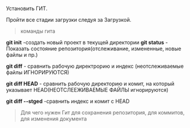 Установить ГИТ.

Пройти все стадии загрузки следуя за Загрузкой.

> команды гита

**git init** -создать новый проект в текущей директории
 **git status** - Показать состояние репозитория(отслеживание, измененные, новые файлы и пр.) 

 **git diff** - сравнить рабочую директрорию и индекс (неотслеживаемые файлы ИГНОРИРУЮТСЯ)

 **git diff HEAD** - сравнить рабочую директорию и комит, на который указывает HEAD(НЕОТСЛЕЕЖИВАЕМЫЕ ФАЙЛЫ игнорируются)

 **git diff --stged** -сравнить индекс и комит с HEAD
 > Для чего нужен Гит
 для сохранения репозитория, для коммитов, для изменения документа
